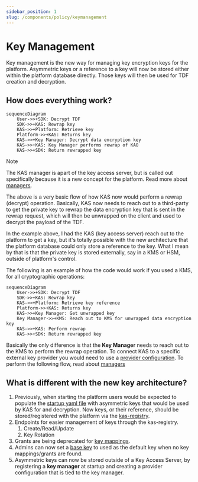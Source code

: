 ```yaml
---
sidebar_position: 1
slug: /components/policy/keymanagement
---
```


# Key Management

Key management is the new way for managing key encryption keys for the platform. Asymmetric keys or a reference to a key will now be stored either within the platform database directly. Those keys will then be used for TDF creation and decryption.

## How does everything work?

```mermaid
sequenceDiagram
    User->>+SDK: Decrypt TDF
    SDK->>+KAS: Rewrap key
    KAS->>+Platform: Retrieve key 
    Platform->>+KAS: Returns key
    KAS->>+Key Manager: Decrypt data encryption key
    KAS->>+KAS: Key Manager performs rewrap of KAO
    KAS->>+SDK: Return rewrapped key
```

>[!NOTE]
>The KAS manager is apart of the key access server, but is called out specifically because it is a new
>concept for the platform. Read more about [managers](./key_managers.md).

The above is a very basic flow of how KAS now would perform a rewrap (decrypt) operation. Basically, KAS now needs to reach out to a third-party to get the private key to rewrap the data encryption key that is sent in the rewrap request, which will then be unwrapped on the client and used to decrypt the payload of the TDF.

In the example above, I had the KAS (key access server) reach out to the platform to get a key, but it's totally possible with the new architecture that the platform database could only store a reference to the key. What I mean by that is that the private key is stored externally, say in a KMS or HSM, outside of platform's control.

The following is an example of how the code would work if you used a KMS, for all cryptographic operations:

```mermaid
sequenceDiagram
    User->>+SDK: Decrypt TDF
    SDK->>+KAS: Rewrap key
    KAS->>+Platform: Retrieve key reference
    Platform->>+KAS: Returns key
    KAS->>+Key Manager: Get unwrapped key
    Key Manager->>+KMS: Reach out to KMS for unwrapped data encryption key
    KAS->>+KAS: Perform rewrap
    KAS->>+SDK: Return rewrapped key
```

Basically the only difference is that the **Key Manager** needs to reach out to the KMS to perform the rewrap operation. To connect KAS to a specific external key provider you would need to use a [provider configuration](./key_managers.md). To perform the following flow, read about [managers](./key_managers.md)

## What is different with the new key architecture?

1. Previously, when starting the platform users would be expected to populate the [startup yaml file](https://github.com/opentdf/platform/blob/main/opentdf-dev.yaml#L150-L158) with asymmetric keys that would be used by KAS for and decryption. Now keys, or their reference, should be stored/registered with the platform via the [kas-registry](https://github.com/opentdf/platform/blob/main/service/policy/kasregistry/key_access_server_registry.proto#L644-L656).
2. Endpoints for easier management of keys through the kas-registry.
   1. Create/Read/Update
   2. Key Rotation
3. Grants are being deprecated for [key mappings](./key_mappings.md).
4. Admins can now set a [base key](./base_key.md) to used as the default key when no key mappings/grants are found.
5. Asymmetric keys can now be stored outside of a Key Access Server, by registering a **key manager** at startup and creating a provider configuration that is tied to the key manager.

